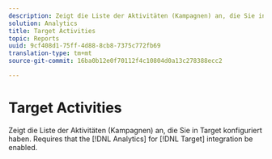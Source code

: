 ```yaml
---
description: Zeigt die Liste der Aktivitäten (Kampagnen) an, die Sie in Target konfiguriert haben. Setzt voraus, dass die Analytics für Target-Integration aktiviert ist.
solution: Analytics
title: Target Activities
topic: Reports
uuid: 9cf408d1-75ff-4d88-8cb8-7375c772fb69
translation-type: tm+mt
source-git-commit: 16ba0b12e0f70112f4c10804d0a13c278388ecc2

---
```



# Target Activities

Zeigt die Liste der Aktivitäten (Kampagnen) an, die Sie in Target konfiguriert haben. Requires that the [!DNL Analytics] for [!DNL Target] integration be enabled.

